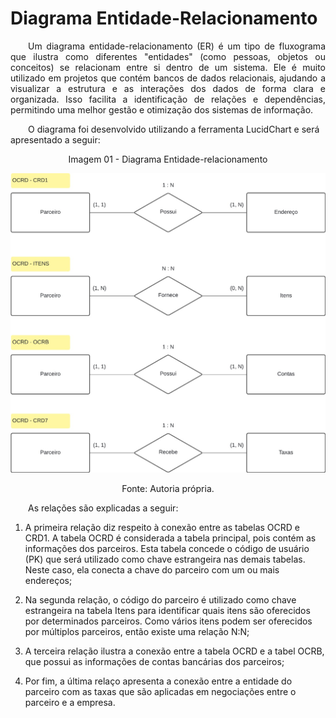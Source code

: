 # Diagrama Entidade-Relacionamento

<p align="justify">
&emsp;&emsp;Um diagrama entidade-relacionamento (ER) é um tipo de fluxograma que ilustra como diferentes "entidades" (como pessoas, objetos ou conceitos) se relacionam entre si dentro de um sistema. Ele é muito utilizado em projetos que contém bancos de dados relacionais, ajudando a visualizar a estrutura e as interações dos dados de forma clara e organizada. Isso facilita a identificação de relações e dependências, permitindo uma melhor gestão e otimização dos sistemas de informação.

&emsp;&emsp;O diagrama foi desenvolvido utilizando a ferramenta LucidChart e será apresentado a seguir:
</p>

<p align="center">Imagem 01 - Diagrama Entidade-relacionamento</p>

<div align="center" >
<img alt="diagrama-dmn" src="../assets/diagrama_entidade_relacionamento.jpg">
</div>

<p align="center">Fonte: Autoria própria.</p>

<p align="justify">
&emsp;&emsp;As relações são explicadas a seguir:

1. A primeira relação diz respeito à conexão entre as tabelas OCRD e CRD1. A tabela OCRD é considerada a tabela principal, pois contém as informações dos parceiros. Esta tabela concede o código de usuário (PK) que será utilizado como chave estrangeira nas demais tabelas. Neste caso, ela conecta a chave do parceiro com um ou mais endereços;

2. Na segunda relação, o código do parceiro é utilizado como chave estrangeira na tabela Itens para identificar quais itens são oferecidos por determinados parceiros. Como vários itens podem ser oferecidos por múltiplos parceiros, então existe uma relação N:N;

3. A terceira relação ilustra a conexão entre a tabela OCRD e a tabel OCRB, que possui as informações de contas bancárias dos parceiros;

4. Por fim, a última relaço apresenta a conexão entre a entidade do parceiro com as taxas que são aplicadas em negociações entre o parceiro e a empresa.
</p>